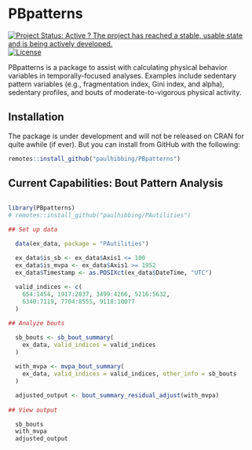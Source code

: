 
# PBpatterns

<!-- badges: start -->
[![Project Status: Active ? The project has reached a stable, usable
state and is being actively
developed.](http://www.repostatus.org/badges/latest/active.svg)](http://www.repostatus.org/#active)
[![License](https://img.shields.io/badge/licence-MIT-blue.svg)](https://opensource.org/licenses/MIT)
<!-- badges: end -->

PBpatterns is a package to assist with calculating physical behavior variables
in temporally-focused analyses. Examples include sedentary pattern variables
(e.g., fragmentation index, Gini index, and alpha), sedentary profiles, and
bouts of moderate-to-vigorous physical activity.

## Installation

The package is under development and will not be released on CRAN for quite
awhile (if ever). But you can install from GitHub with the following:

``` r
remotes::install_github("paulhibbing/PBpatterns")
```

## Current Capabilities: Bout Pattern Analysis

``` r

library(PBpatterns)
# remotes::install_github("paulhibbing/PAutilities")

## Set up data

  data(ex_data, package = "PAutilities")

  ex_data$is_sb <- ex_data$Axis1 <= 100
  ex_data$is_mvpa <- ex_data$Axis1 >= 1952
  ex_data$Timestamp <- as.POSIXct(ex_data$DateTime, "UTC")
  
  valid_indices <- c(
    654:1454, 1917:2837, 3499:4266, 5216:5632,
    6340:7119, 7704:8555, 9118:10077
  )

## Analyze bouts

  sb_bouts <- sb_bout_summary(
    ex_data, valid_indices = valid_indices
  )
  
  with_mvpa <- mvpa_bout_summary(
    ex_data, valid_indices = valid_indices, other_info = sb_bouts
  )

  adjusted_output <- bout_summary_residual_adjust(with_mvpa)
  
## View output

  sb_bouts
  with_mvpa
  adjusted_output

```
